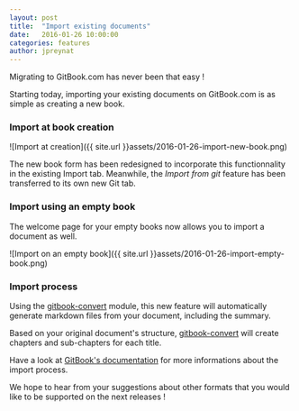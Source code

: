 ```yaml
---
layout: post
title:  "Import existing documents"
date:   2016-01-26 10:00:00
categories: features
author: jpreynat
---
```


Migrating to GitBook.com has never been that easy !

<!-- more -->

Starting today, importing your existing documents on GitBook.com is as simple as creating a new book.

### Import at book creation

![Import at creation]({{ site.url }}assets/2016-01-26-import-new-book.png)

The new book form has been redesigned to incorporate this functionnality in the existing Import tab. Meanwhile, the *Import from git* feature has been transferred to its own new Git tab.

### Import using an empty book

The welcome page for your empty books now allows you to import a document as well.

![Import on an empty book]({{ site.url }}assets/2016-01-26-import-empty-book.png)

### Import process

Using the [gitbook-convert](https://github.com/GitbookIO/gitbook-convert) module, this new feature will automatically generate markdown files from your document, including the summary.

Based on your original document's structure, [gitbook-convert](https://github.com/GitbookIO/gitbook-convert) will create chapters and sub-chapters for each title.

Have a look at [GitBook's documentation](https://help.gitbook.com/format/index.html) for more informations about the import process.

We hope to hear from your suggestions about other formats that you would like to be supported on the next releases !
